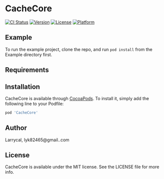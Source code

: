 # CacheCore

[![CI Status](http://img.shields.io/travis/Larrycal/CacheCore.svg?style=flat)](https://travis-ci.org/Larrycal/CacheCore)
[![Version](https://img.shields.io/cocoapods/v/CacheCore.svg?style=flat)](http://cocoapods.org/pods/CacheCore)
[![License](https://img.shields.io/cocoapods/l/CacheCore.svg?style=flat)](http://cocoapods.org/pods/CacheCore)
[![Platform](https://img.shields.io/cocoapods/p/CacheCore.svg?style=flat)](http://cocoapods.org/pods/CacheCore)

## Example

To run the example project, clone the repo, and run `pod install` from the Example directory first.

## Requirements

## Installation

CacheCore is available through [CocoaPods](http://cocoapods.org). To install
it, simply add the following line to your Podfile:

```ruby
pod 'CacheCore'
```

## Author

Larrycal, lyk82465@gmail..com

## License

CacheCore is available under the MIT license. See the LICENSE file for more info.
